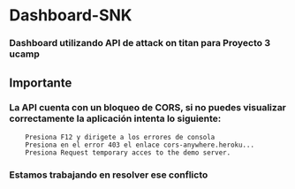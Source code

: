 # Dashboard-SNK
### Dashboard utilizando API de attack on titan para Proyecto 3 ucamp

## Importante
### La API cuenta con un bloqueo de CORS, si no puedes visualizar correctamente la aplicación intenta lo siguiente:
        Presiona F12 y dirigete a los errores de consola
        Presiona en el error 403 el enlace cors-anywhere.heroku...
        Presiona Request temporary acces to the demo server.

### Estamos trabajando en resolver ese conflicto
